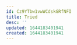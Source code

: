 ```yaml
---
id: Cz9YTbw1vwWCdskGRfNFI
title: Tried
desc: ''
updated: 1644183401941
created: 1644183401941
---
```


